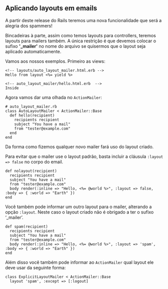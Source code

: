 ## Aplicando layouts em emails

A partir deste release do Rails teremos uma nova funcionalidade que será a alegria dos spammers!

Bincadeiras à parte, assim como temos layouts para controllers, teremos layouts para mailers também. A única restrição é que devemos colocar o sufixo **'_mailer'** no nome do arquivo se quisermos que o layout seja aplicado automaticamente.

Vamos aos nossos exemplos. Primeiro as views:

	<!-- layouts/auto_layout_mailer.html.erb -->
	Hello from layout <%= yield %>

	<!-- auto_layout_mailer/hello.html.erb  -->
	Inside

Agora vamos dar uma olhada no `ActionMailer`:

	# auto_layout_mailer.rb
	class AutoLayoutMailer < ActionMailer::Base
	  def hello(recipient)
	    recipients recipient
	    subject "You have a mail"
	    from "tester@example.com"
	  end
	end

Da forma como fizemos qualquer novo mailer fará uso do layout criado.

Para evitar que o mailer use o layout padrão, basta incluir a cláusula `:layout => false` no corpo do email.

	def nolayout(recipient)
	  recipients recipient
	  subject "You have a mail"
	  from "tester@example.com"
	  body render(:inline => "Hello, <%= @world %>", :layout => false, :body => { :world => "Earth" })
	end

Você também pode informar um outro layout para o mailer, alterando a opção `:layout`. Neste caso o layout criado não é obrigado a ter o sufixo ‘_mailer’.

	def spam(recipient)
	  recipients recipient
	  subject "You have a mail"
	  from "tester@example.com"
	  body render(:inline => "Hello, <%= @world %>", :layout => 'spam', :body => { :world => "Earth" })
	end

Além disso você também pode informar ao `ActionMailer` qual layout ele deve usar da seguinte forma:

	class ExplicitLayoutMailer < ActionMailer::Base
	  layout 'spam', :except => [:logout]
